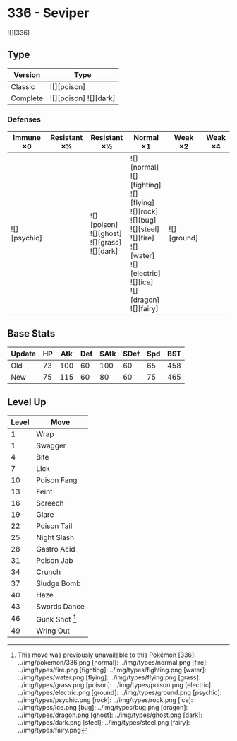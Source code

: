 # 336 - Seviper
![][336]

## Type

Version  | Type
---      | ---
Classic  | ![][poison]
Complete | ![][poison]  ![][dark]

### Defenses

Immune ×0        | Resistant ×¼ | Resistant ×½                                             | Normal ×1                                                                                                                                                                   | Weak ×2         | Weak ×4
---              | ---          | ---                                                      | ---                                                                                                                                                                         | ---             | ---
![][psychic]<br> | &nbsp;       | ![][poison]<br>![][ghost]<br>![][grass]<br>![][dark]<br> | ![][normal]<br>![][fighting]<br>![][flying]<br>![][rock]<br>![][bug]<br>![][steel]<br>![][fire]<br>![][water]<br>![][electric]<br>![][ice]<br>![][dragon]<br>![][fairy]<br> | ![][ground]<br> | &nbsp;

## Base Stats

Update | HP  | Atk | Def | SAtk | SDef | Spd | BST
---    | --- | --- | --- | ---  | ---  | --- | ---
Old    | 73  | 100 | 60  | 100  | 60   | 65  | 458
New    | 75  | 115 | 60  | 80   | 60   | 75  | 465

## Level Up

Level | Move
---   | ---
1     | Wrap
1     | Swagger
4     | Bite
7     | Lick
10    | Poison Fang
13    | Feint
16    | Screech
19    | Glare
22    | Poison Tail
25    | Night Slash
28    | Gastro Acid
31    | Poison Jab
34    | Crunch
37    | Sludge Bomb
40    | Haze
43    | Swords Dance
46    | Gunk Shot [^1]
49    | Wring Out

[^1]: This move was previously unavailable to this Pokémon
[336]: ../img/pokemon/336.png
[normal]: ../img/types/normal.png
[fire]: ../img/types/fire.png
[fighting]: ../img/types/fighting.png
[water]: ../img/types/water.png
[flying]: ../img/types/flying.png
[grass]: ../img/types/grass.png
[poison]: ../img/types/poison.png
[electric]: ../img/types/electric.png
[ground]: ../img/types/ground.png
[psychic]: ../img/types/psychic.png
[rock]: ../img/types/rock.png
[ice]: ../img/types/ice.png
[bug]: ../img/types/bug.png
[dragon]: ../img/types/dragon.png
[ghost]: ../img/types/ghost.png
[dark]: ../img/types/dark.png
[steel]: ../img/types/steel.png
[fairy]: ../img/types/fairy.png
